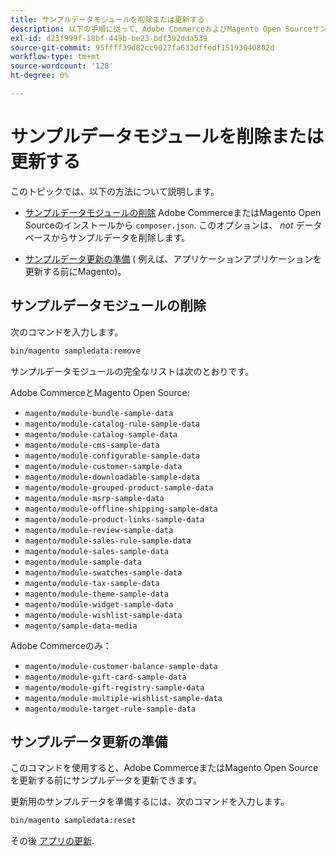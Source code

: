 ```yaml
---
title: サンプルデータモジュールを削除または更新する
description: 以下の手順に従って、Adobe CommerceおよびMagento Open Sourceサンプルデータモジュールを管理します。
exl-id: d23f999f-18bf-449b-be23-bdf392dda539
source-git-commit: 95ffff39d82cc9027fa633dffedf15193040802d
workflow-type: tm+mt
source-wordcount: '128'
ht-degree: 0%

---
```


# サンプルデータモジュールを削除または更新する

このトピックでは、以下の方法について説明します。

* [サンプルデータモジュールの削除](#remove-sample-data-modules) Adobe CommerceまたはMagento Open Sourceのインストールから `composer.json`. このオプションは、 *not* データベースからサンプルデータを削除します。

* [サンプルデータ更新の準備](#prepare-to-update-sample-data) ( 例えば、アプリケーションアプリケーションを更新する前にMagento)。

## サンプルデータモジュールの削除

次のコマンドを入力します。

```bash
bin/magento sampledata:remove
```

サンプルデータモジュールの完全なリストは次のとおりです。

Adobe CommerceとMagento Open Source:

* `magento/module-bundle-sample-data`
* `magento/module-catalog-rule-sample-data`
* `magento/module-catalog-sample-data`
* `magento/module-cms-sample-data`
* `magento/module-configurable-sample-data`
* `magento/module-customer-sample-data`
* `magento/module-downloadable-sample-data`
* `magento/module-grouped-product-sample-data`
* `magento/module-msrp-sample-data`
* `magento/module-offline-shipping-sample-data`
* `magento/module-product-links-sample-data`
* `magento/module-review-sample-data`
* `magento/module-sales-rule-sample-data`
* `magento/module-sales-sample-data`
* `magento/module-sample-data`
* `magento/module-swatches-sample-data`
* `magento/module-tax-sample-data`
* `magento/module-theme-sample-data`
* `magento/module-widget-sample-data`
* `magento/module-wishlist-sample-data`
* `magento/sample-data-media`

Adobe Commerceのみ：

* `magento/module-customer-balance-sample-data`
* `magento/module-gift-card-sample-data`
* `magento/module-gift-registry-sample-data`
* `magento/module-multiple-wishlist-sample-data`
* `magento/module-target-rule-sample-data`

## サンプルデータ更新の準備

このコマンドを使用すると、Adobe CommerceまたはMagento Open Sourceを更新する前にサンプルデータを更新できます。

更新用のサンプルデータを準備するには、次のコマンドを入力します。

```bash
bin/magento sampledata:reset
```

その後 [アプリの更新](../tutorials/uninstall.md#update-the-application).
